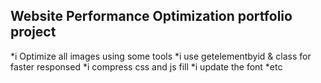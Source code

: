 ## Website Performance Optimization portfolio project

*i Optimize all images using some tools
*i use getelementbyid & class for faster responsed
*i compress css and js fill
*i update the font 
*etc

